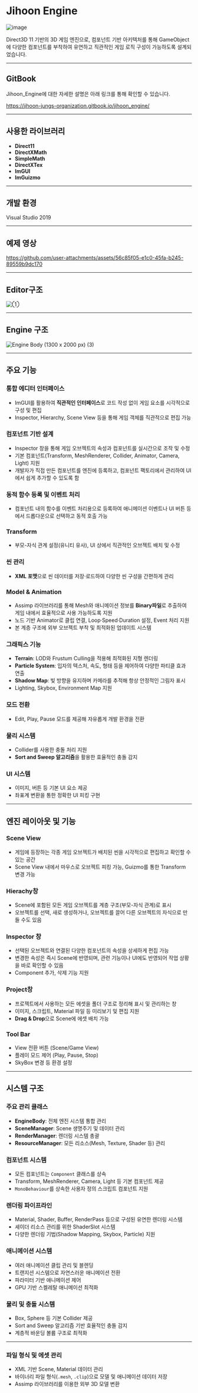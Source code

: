 # Jihoon Engine
![image](https://github.com/user-attachments/assets/76e89d6b-2930-401f-a12b-81434bfcd0e1)

Direct3D 11 기반의 3D 게임 엔진으로, 컴포넌트 기반 아키텍처를 통해 GameObject에 다양한 컴포넌트를 부착하여 유연하고 직관적인 게임 로직 구성이 가능하도록 설계되었습니다.

---
## GitBook
Jihoon_Engine에 대한 자세한 설명은 아래 링크를 통해 확인할 수 있습니다.

<https://jihoon-jungs-organization.gitbook.io/jihoon_engine/>

---

## 사용한 라이브러리

* **Direct11** 
* **DirectXMath**
* **SimpleMath**
* **DirectXTex**
* **ImGUI**
* **ImGuizmo**

---

## 개발 환경
Visual Studio 2019

---

## 예제 영상


https://github.com/user-attachments/assets/56c85f05-e1c0-45fa-b245-89559b9dc170

---
## Editor구조
![①](https://github.com/user-attachments/assets/4b53da72-4a8c-40e8-8725-68aed35f620b)

---

## Engine 구조

![Engine Body (1300 x 2000 px) (3)](https://github.com/user-attachments/assets/e7b25824-f63c-45e6-8fcc-4f0f8481aaab)

---

## 주요 기능

### 통합 에디터 인터페이스
* ImGUI를 활용하여 **직관적인 인터페이스**로 코드 작성 없이 게임 요소를 시각적으로 구성 및 편집
* Inspector, Hierarchy, Scene View 등을 통해 게임 객체를 직관적으로 편집 가능

### 컴포넌트 기반 설계
* Inspector 창을 통해 게임 오브젝트의 속성과 컴포넌트를 실시간으로 조작 및 수정
* 기본 컴포넌트(Transform, MeshRenderer, Collider, Animator, Camera, Light) 지원
* 개발자가 직접 만든 컴포넌트를 엔진에 등록하고, 컴포넌트 팩토리에서 관리하여 UI에서 쉽게 추가할 수 있도록 함

### 동적 함수 등록 및 이벤트 처리
* 컴포넌트 내의 함수를 이벤트 처리용으로 등록하여 애니메이션 이벤트나 UI 버튼 등에서 드롭다운으로 선택하고 동적 호출 가능

### Transform
* 부모-자식 관계 설정(유니티 유사), UI 상에서 직관적인 오브젝트 배치 및 수정

### 씬 관리
* **XML 포맷**으로 씬 데이터를 저장·로드하여 다양한 씬 구성을 간편하게 관리

### Model & Animation
* Assimp 라이브러리를 통해 Mesh와 애니메이션 정보를 **Binary파일**로 추출하여 게임 내에서 효율적으로 사용 가능하도록 지원
* 노드 기반 Animator로 클립 연결, Loop·Speed·Duration 설정, Event 처리 지원
* 본 계층 구조에 외부 오브젝트 부착 및 최적화된 업데이트 시스템

### 그래픽스 기능
* **Terrain**: LOD와 Frustum Culling을 적용해 최적화된 지형 렌더링
* **Particle System**: 입자의 텍스처, 속도, 형태 등을 제어하여 다양한 파티클 효과 연출
* **Shadow Map**: 빛 방향을 유지하며 카메라를 추적해 항상 안정적인 그림자 표시
* Lighting, Skybox, Environment Map 지원

### 모드 전환
* Edit, Play, Pause 모드를 제공해 자유롭게 개발 환경을 전환

### 물리 시스템
* Collider를 사용한 충돌 처리 지원
* **Sort and Sweep 알고리즘**을 활용한 효율적인 충돌 감지

### UI 시스템
* 이미지, 버튼 등 기본 UI 요소 제공
* 좌표계 변환을 통한 정확한 UI 피킹 구현

---

## 엔진 레이아웃 및 기능

### Scene View
* 게임에 등장하는 각종 게임 오브젝트가 배치된 씬을 시각적으로 편집하고 확인할 수 있는 공간
* Scene View 내에서 마우스로 오브젝트 피킹 가능, Guizmo를 통한 Transform 변경 가능

### Hierachy창
* Scene에 포함된 모든 게임 오브젝트를 계층 구조(부모-자식 관계)로 표시
* 오브젝트를 선택, 새로 생성하거나, 오브젝트를 끌어 다른 오브젝트의 자식으로 만들 수도 있음

### Inspector 창
* 선택된 오브젝트와 연결된 다양한 컴포넌트의 속성을 상세하게 편집 가능
* 변경한 속성은 즉시 Scene에 반영되며, 관련 기능이나 UI에도 반영되어 작업 상황을 바로 확인할 수 있음
* Component 추가, 삭제 기능 지원

### Project창
* 프로젝트에서 사용하는 모든 에셋을 폴더 구조로 정리해 표시 및 관리하는 창
* 이미지, 스크립트, Material 파일 등 미리보기 및 편집 지원
* **Drag & Drop**으로 Scene에 에셋 배치 가능

### Tool Bar
* View 전환 버튼 (Scene/Game View)
* 플레이 모드 제어 (Play, Pause, Stop)
* SkyBox 변경 등 환경 설정

---

## 시스템 구조

### 주요 관리 클래스
* **EngineBody**: 전체 엔진 시스템 통합 관리
* **SceneManager**: Scene 생명주기 및 데이터 관리
* **RenderManager**: 렌더링 시스템 총괄
* **ResourceManager**: 모든 리소스(Mesh, Texture, Shader 등) 관리

### 컴포넌트 시스템
* 모든 컴포넌트는 `Component` 클래스를 상속
* Transform, MeshRenderer, Camera, Light 등 기본 컴포넌트 제공
* `MonoBehaviour`를 상속한 사용자 정의 스크립트 컴포넌트 지원

### 렌더링 파이프라인
* Material, Shader, Buffer, RenderPass 등으로 구성된 유연한 렌더링 시스템
* 셰이더 리소스 관리를 위한 ShaderSlot 시스템
* 다양한 렌더링 기법(Shadow Mapping, Skybox, Particle) 지원

### 애니메이션 시스템
* 여러 애니메이션 클립 관리 및 블렌딩
* 트랜지션 시스템으로 자연스러운 애니메이션 전환
* 파라미터 기반 애니메이션 제어
* GPU 기반 스켈레탈 애니메이션 최적화

### 물리 및 충돌 시스템
* Box, Sphere 등 기본 Collider 제공
* Sort and Sweep 알고리즘 기반 효율적인 충돌 감지
* 계층적 바운딩 볼륨 구조로 최적화

---

### 파일 형식 및 에셋 관리
* XML 기반 Scene, Material 데이터 관리
* 바이너리 파일 형식(`.mesh`, `.clip`)으로 모델 및 애니메이션 데이터 저장
* Assimp 라이브러리를 이용한 외부 3D 모델 변환
